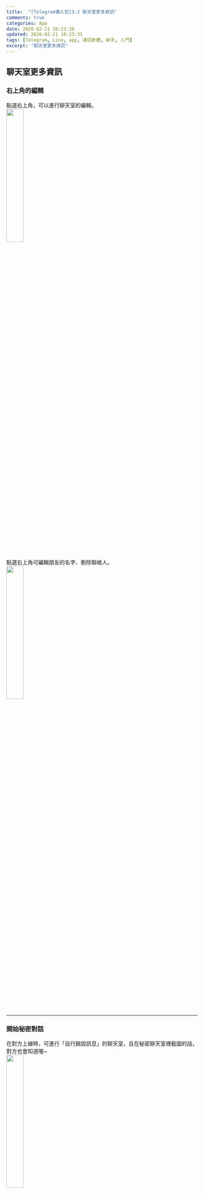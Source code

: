 ```yaml
---
title:  "[Telegram懶人包]3-2 聊天室更多資訊"
comments: true
categories: App
date: 2020-02-21 10:23:28
updated: 2020-02-21 10:23:33
tags: [Telegram, Line, app, 通訊軟體, 新手, 入門]
excerpt: "聊天室更多資訊"
---
```

## 聊天室更多資訊

### 右上角的編輯
點選右上角，可以進行聊天室的編輯。  
<img src="/assets/posts_img/Telegram懶人包/Ep3私訊篇/assets/3_2_phone_chat_edit.PNG" width="30%"><br>

點選右上角可編輯朋友的名字、刪除聯絡人。  
<img src="/assets/posts_img/Telegram懶人包/Ep3私訊篇/assets/3_2_phone_chat_info.jpeg" width="30%">



---

### 開始秘密對話
在對方上線時，可進行「自行銷毀訊息」的聊天室，且在秘密聊天室裡截圖的話，對方也會知道喔~  
<img src="/assets/posts_img/Telegram懶人包/Ep3私訊篇/assets/3_2_phone_chat_secret.jpeg" width="30%">



---

### 共享內容
可查看在這個聊天室裡的「媒體」、「檔案」、「連結」、「音訊」  
<img src="/assets/posts_img/Telegram懶人包/Ep3私訊篇/assets/3_2_phone_share.jpeg" width="30%">




---

### 共同群組
可查看與此聯絡人的共同群組有哪些  
<img src="/assets/posts_img/Telegram懶人包/Ep3私訊篇/assets/3_2_phone_same_group.jpeg" width="30%">

### 回主目錄
[回主目錄](https://hanc1027.github.io/2020/02/21/App/Telegram懶人包/2020-04-29-Telegram新手懶人包/)